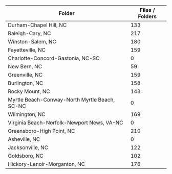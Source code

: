 | Folder                                        |   Files / Folders |
|-----------------------------------------------|-------------------|
| Durham-Chapel Hill, NC                        |               133 |
| Raleigh-Cary, NC                              |               217 |
| Winston-Salem, NC                             |               180 |
| Fayetteville, NC                              |               159 |
| Charlotte-Concord-Gastonia, NC-SC             |                 0 |
| New Bern, NC                                  |                59 |
| Greenville, NC                                |               159 |
| Burlington, NC                                |               158 |
| Rocky Mount, NC                               |               143 |
| Myrtle Beach-Conway-North Myrtle Beach, SC-NC |                 0 |
| Wilmington, NC                                |               169 |
| Virginia Beach-Norfolk-Newport News, VA-NC    |                 0 |
| Greensboro-High Point, NC                     |               210 |
| Asheville, NC                                 |                 0 |
| Jacksonville, NC                              |               122 |
| Goldsboro, NC                                 |               102 |
| Hickory-Lenoir-Morganton, NC                  |               176 |